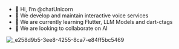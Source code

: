 - 👋 Hi, I’m @chatUnicorn
- 👀 We develop and maintain interactive voice services
- 🌱 We are currently learning Flutter, LLM Models and dart-ctags
- 💞️ We are looking to collaborate on AI

  
<!---
chatUnicorn/chatUnicorn is a ✨ special ✨ repository because its `README.md` (this file) appears on your GitHub profile.
You can click the Preview link to take a look at your changes.
--->
![_e258d9b5-3ee8-4255-8ca7-e84ff5bc5469](https://github.com/chatUnicorn/chatUnicorn/assets/133784556/0d1df638-0fdf-4970-b163-30b8c6b714f1)
